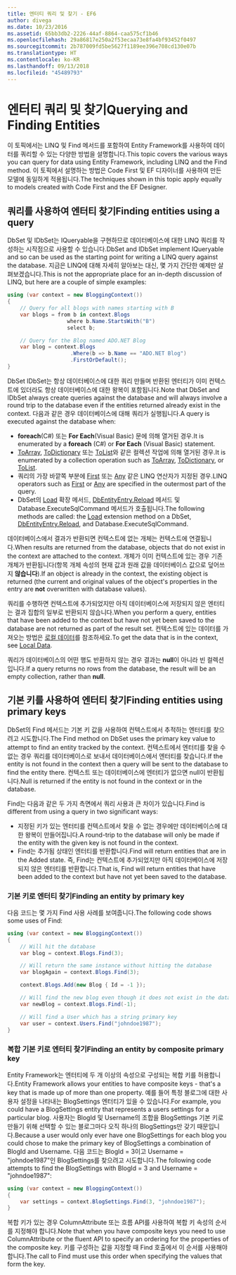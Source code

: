 ```yaml
---
title: 엔터티 쿼리 및 찾기 - EF6
author: divega
ms.date: 10/23/2016
ms.assetid: 65bb3db2-2226-44af-8864-caa575cf1b46
ms.openlocfilehash: 29a86817e250a2f53ecaa73e8fa4bf93452f0497
ms.sourcegitcommit: 2b787009fd5be5627f1189ee396e708cd130e07b
ms.translationtype: HT
ms.contentlocale: ko-KR
ms.lasthandoff: 09/13/2018
ms.locfileid: "45489793"
---
```

# <a name="querying-and-finding-entities"></a><span data-ttu-id="4f80d-102">엔터티 쿼리 및 찾기</span><span class="sxs-lookup"><span data-stu-id="4f80d-102">Querying and Finding Entities</span></span>
<span data-ttu-id="4f80d-103">이 토픽에서는 LINQ 및 Find 메서드를 포함하여 Entity Framework를 사용하여 데이터를 쿼리할 수 있는 다양한 방법을 설명합니다.</span><span class="sxs-lookup"><span data-stu-id="4f80d-103">This topic covers the various ways you can query for data using Entity Framework, including LINQ and the Find method.</span></span> <span data-ttu-id="4f80d-104">이 토픽에서 설명하는 방법은 Code First 및 EF 디자이너를 사용하여 만든 모델에 동일하게 적용됩니다.</span><span class="sxs-lookup"><span data-stu-id="4f80d-104">The techniques shown in this topic apply equally to models created with Code First and the EF Designer.</span></span>  

## <a name="finding-entities-using-a-query"></a><span data-ttu-id="4f80d-105">쿼리를 사용하여 엔터티 찾기</span><span class="sxs-lookup"><span data-stu-id="4f80d-105">Finding entities using a query</span></span>  

<span data-ttu-id="4f80d-106">DbSet 및 IDbSet는 IQueryable을 구현하므로 데이터베이스에 대한 LINQ 쿼리를 작성하는 시작점으로 사용할 수 있습니다.</span><span class="sxs-lookup"><span data-stu-id="4f80d-106">DbSet and IDbSet implement IQueryable and so can be used as the starting point for writing a LINQ query against the database.</span></span> <span data-ttu-id="4f80d-107">지금은 LINQ에 대해 자세히 알아보는 대신, 몇 가지 간단한 예제만 살펴보겠습니다.</span><span class="sxs-lookup"><span data-stu-id="4f80d-107">This is not the appropriate place for an in-depth discussion of LINQ, but here are a couple of simple examples:</span></span>  

``` csharp
using (var context = new BloggingContext())
{
    // Query for all blogs with names starting with B
    var blogs = from b in context.Blogs
                   where b.Name.StartsWith("B")
                   select b;

    // Query for the Blog named ADO.NET Blog
    var blog = context.Blogs
                    .Where(b => b.Name == "ADO.NET Blog")
                    .FirstOrDefault();
}
```  

<span data-ttu-id="4f80d-108">DbSet IDbSet는 항상 데이터베이스에 대한 쿼리 만들며 반환된 엔터티가 이미 컨텍스트에 있더라도 항상 데이터베이스에 대한 왕복이 포함됩니다.</span><span class="sxs-lookup"><span data-stu-id="4f80d-108">Note that DbSet and IDbSet always create queries against the database and will always involve a round trip to the database even if the entities returned already exist in the context.</span></span> <span data-ttu-id="4f80d-109">다음과 같은 경우 데이터베이스에 대해 쿼리가 실행됩니다.</span><span class="sxs-lookup"><span data-stu-id="4f80d-109">A query is executed against the database when:</span></span>  

- <span data-ttu-id="4f80d-110">**foreach**(C#) 또는 **For Each**(Visual Basic) 문에 의해 열거된 경우.</span><span class="sxs-lookup"><span data-stu-id="4f80d-110">It is enumerated by a **foreach** (C#) or **For Each** (Visual Basic) statement.</span></span>  
- <span data-ttu-id="4f80d-111">[ToArray](https://msdn.microsoft.com/library/bb298736), [ToDictionary](https://msdn.microsoft.com/library/system.linq.enumerable.todictionary) 또는 [ToList](https://msdn.microsoft.com/library/bb342261)와 같은 컬렉션 작업에 의해 열거된 경우.</span><span class="sxs-lookup"><span data-stu-id="4f80d-111">It is enumerated by a collection operation such as [ToArray](https://msdn.microsoft.com/library/bb298736), [ToDictionary](https://msdn.microsoft.com/library/system.linq.enumerable.todictionary), or [ToList](https://msdn.microsoft.com/library/bb342261).</span></span>  
- <span data-ttu-id="4f80d-112">쿼리의 가장 바깥쪽 부분에 [First](https://msdn.microsoft.com/library/bb291976) 또는 [Any](https://msdn.microsoft.com/library/bb337697) 같은 LINQ 연산자가 지정된 경우.</span><span class="sxs-lookup"><span data-stu-id="4f80d-112">LINQ operators such as [First](https://msdn.microsoft.com/library/bb291976) or [Any](https://msdn.microsoft.com/library/bb337697) are specified in the outermost part of the query.</span></span>  
- <span data-ttu-id="4f80d-113">DbSet의 [Load](https://msdn.microsoft.com/library/system.data.entity.dbextensions.load) 확장 메서드, [DbEntityEntry.Reload](https://msdn.microsoft.com/library/system.data.entity.infrastructure.dbentityentry.reload.aspx) 메서드 및 Database.ExecuteSqlCommand 메서드가 호출됩니다.</span><span class="sxs-lookup"><span data-stu-id="4f80d-113">The following methods are called: the [Load](https://msdn.microsoft.com/library/system.data.entity.dbextensions.load) extension method on a DbSet, [DbEntityEntry.Reload](https://msdn.microsoft.com/library/system.data.entity.infrastructure.dbentityentry.reload.aspx), and Database.ExecuteSqlCommand.</span></span>  

<span data-ttu-id="4f80d-114">데이터베이스에서 결과가 반환되면 컨텍스트에 없는 개체는 컨텍스트에 연결됩니다.</span><span class="sxs-lookup"><span data-stu-id="4f80d-114">When results are returned from the database, objects that do not exist in the context are attached to the context.</span></span> <span data-ttu-id="4f80d-115">개체가 이미 컨텍스트에 있는 경우 기존 개체가 반환됩니다(항목 개체 속성의 현재 값과 원래 값을 데이터베이스 값으로 덮어쓰지 **않습니다**).</span><span class="sxs-lookup"><span data-stu-id="4f80d-115">If an object is already in the context, the existing object is returned (the current and original values of the object's properties in the entry are **not** overwritten with database values).</span></span>  

<span data-ttu-id="4f80d-116">쿼리를 수행하면 컨텍스트에 추가되었지만 아직 데이터베이스에 저장되지 않은 엔터티는 결과 집합의 일부로 반환되지 않습니다.</span><span class="sxs-lookup"><span data-stu-id="4f80d-116">When you perform a query, entities that have been added to the context but have not yet been saved to the database are not returned as part of the result set.</span></span> <span data-ttu-id="4f80d-117">컨텍스트에 있는 데이터를 가져오는 방법은 [로컬 데이터](~/ef6/querying/local-data.md)를 참조하세요.</span><span class="sxs-lookup"><span data-stu-id="4f80d-117">To get the data that is in the context, see [Local Data](~/ef6/querying/local-data.md).</span></span>  

<span data-ttu-id="4f80d-118">쿼리가 데이터베이스의 어떤 행도 반환하지 않는 경우 결과는 **null**이 아니라 빈 컬렉션입니다.</span><span class="sxs-lookup"><span data-stu-id="4f80d-118">If a query returns no rows from the database, the result will be an empty collection, rather than **null**.</span></span>  

## <a name="finding-entities-using-primary-keys"></a><span data-ttu-id="4f80d-119">기본 키를 사용하여 엔터티 찾기</span><span class="sxs-lookup"><span data-stu-id="4f80d-119">Finding entities using primary keys</span></span>  

<span data-ttu-id="4f80d-120">DbSet의 Find 메서드는 기본 키 값을 사용하여 컨텍스트에서 추적하는 엔터티를 찾으려고 시도합니다.</span><span class="sxs-lookup"><span data-stu-id="4f80d-120">The Find method on DbSet uses the primary key value to attempt to find an entity tracked by the context.</span></span> <span data-ttu-id="4f80d-121">컨텍스트에서 엔터티를 찾을 수 없는 경우 쿼리를 데이터베이스로 보내서 데이터베이스에서 엔터티를 찾습니다.</span><span class="sxs-lookup"><span data-stu-id="4f80d-121">If the entity is not found in the context then a query will be sent to the database to find the entity there.</span></span> <span data-ttu-id="4f80d-122">컨텍스트 또는 데이터베이스에 엔터티가 없으면 null이 반환됩니다.</span><span class="sxs-lookup"><span data-stu-id="4f80d-122">Null is returned if the entity is not found in the context or in the database.</span></span>  

<span data-ttu-id="4f80d-123">Find는 다음과 같은 두 가지 측면에서 쿼리 사용과 큰 차이가 있습니다.</span><span class="sxs-lookup"><span data-stu-id="4f80d-123">Find is different from using a query in two significant ways:</span></span>  

- <span data-ttu-id="4f80d-124">지정된 키가 있는 엔터티를 컨텍스트에서 찾을 수 없는 경우에만 데이터베이스에 대한 왕복이 만들어집니다.</span><span class="sxs-lookup"><span data-stu-id="4f80d-124">A round-trip to the database will only be made if the entity with the given key is not found in the context.</span></span>  
- <span data-ttu-id="4f80d-125">Find는 추가됨 상태인 엔터티를 반환합니다.</span><span class="sxs-lookup"><span data-stu-id="4f80d-125">Find will return entities that are in the Added state.</span></span> <span data-ttu-id="4f80d-126">즉, Find는 컨텍스트에 추가되었지만 아직 데이터베이스에 저장되지 않은 엔터티를 반환합니다.</span><span class="sxs-lookup"><span data-stu-id="4f80d-126">That is, Find will return entities that have been added to the context but have not yet been saved to the database.</span></span>  
### <a name="finding-an-entity-by-primary-key"></a><span data-ttu-id="4f80d-127">기본 키로 엔터티 찾기</span><span class="sxs-lookup"><span data-stu-id="4f80d-127">Finding an entity by primary key</span></span>  

<span data-ttu-id="4f80d-128">다음 코드는 몇 가지 Find 사용 사례를 보여줍니다.</span><span class="sxs-lookup"><span data-stu-id="4f80d-128">The following code shows some uses of Find:</span></span>  

``` csharp
using (var context = new BloggingContext())
{
    // Will hit the database
    var blog = context.Blogs.Find(3);

    // Will return the same instance without hitting the database
    var blogAgain = context.Blogs.Find(3);

    context.Blogs.Add(new Blog { Id = -1 });

    // Will find the new blog even though it does not exist in the database
    var newBlog = context.Blogs.Find(-1);

    // Will find a User which has a string primary key
    var user = context.Users.Find("johndoe1987");
}
```  

### <a name="finding-an-entity-by-composite-primary-key"></a><span data-ttu-id="4f80d-129">복합 기본 키로 엔터티 찾기</span><span class="sxs-lookup"><span data-stu-id="4f80d-129">Finding an entity by composite primary key</span></span>  

<span data-ttu-id="4f80d-130">Entity Framework는 엔터티에 두 개 이상의 속성으로 구성되는 복합 키를 허용합니다.</span><span class="sxs-lookup"><span data-stu-id="4f80d-130">Entity Framework allows your entities to have composite keys - that's a key that is made up of more than one property.</span></span> <span data-ttu-id="4f80d-131">예를 들어 특정 블로그에 대한 사용자 설정을 나타내는 BlogSettings 엔터티가 있을 수 있습니다.</span><span class="sxs-lookup"><span data-stu-id="4f80d-131">For example, you could have a BlogSettings entity that represents a users settings for a particular blog.</span></span> <span data-ttu-id="4f80d-132">사용자는 BlogId 및 Username의 조합을 BlogSettings 기본 키로 만들기 위해 선택할 수 있는 블로그마다 오직 하나의 BlogSettings만 갖기 때문입니다.</span><span class="sxs-lookup"><span data-stu-id="4f80d-132">Because a user would only ever have one BlogSettings for each blog you could chose to make the primary key of BlogSettings a combination of BlogId and Username.</span></span> <span data-ttu-id="4f80d-133">다음 코드는 BlogId = 3이고 Username = "johndoe1987"인 BlogSettings를 찾으려고 시도합니다.</span><span class="sxs-lookup"><span data-stu-id="4f80d-133">The following code attempts to find the BlogSettings with BlogId = 3 and Username = "johndoe1987":</span></span>  

``` csharp  
using (var context = new BloggingContext())
{
    var settings = context.BlogSettings.Find(3, "johndoe1987");
}
```  

<span data-ttu-id="4f80d-134">복합 키가 있는 경우 ColumnAttribute 또는 흐름 API를 사용하여 복합 키 속성의 순서를 지정해야 합니다.</span><span class="sxs-lookup"><span data-stu-id="4f80d-134">Note that when you have composite keys you need to use ColumnAttribute or the fluent API to specify an ordering for the properties of the composite key.</span></span> <span data-ttu-id="4f80d-135">키를 구성하는 값을 지정할 때 Find 호출에서 이 순서를 사용해야 합니다.</span><span class="sxs-lookup"><span data-stu-id="4f80d-135">The call to Find must use this order when specifying the values that form the key.</span></span>  
